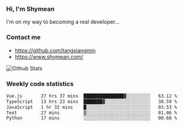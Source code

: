 ### Hi, I'm Shymean

I'm on my way to becoming a real developer...

### Contact me

- <https://github.com/tangxiangmin>
- <https://www.shymean.com/>

![Github Stats](https://github-readme-stats.vercel.app/api?username=tangxiangmin&show_icons=true&theme=dark)


###  Weekly code statistics

<!--START_SECTION:waka-->

```txt
Vue.js       27 hrs 37 mins  ███████████████▓░░░░░░░░░   63.12 %
TypeScript   13 hrs 23 mins  ███████▓░░░░░░░░░░░░░░░░░   30.59 %
JavaScript   1 hr 32 mins    █░░░░░░░░░░░░░░░░░░░░░░░░   03.53 %
Text         27 mins         ▒░░░░░░░░░░░░░░░░░░░░░░░░   01.06 %
Python       17 mins         ░░░░░░░░░░░░░░░░░░░░░░░░░   00.66 %
```

<!--END_SECTION:waka-->